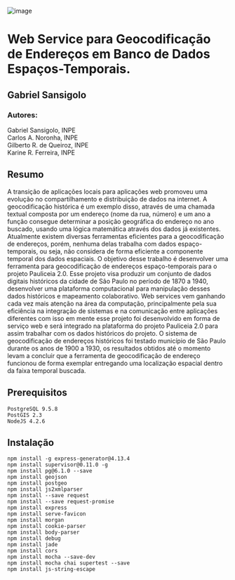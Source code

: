 ![image](https://raw.githubusercontent.com/GSansigolo/Pauliceia-Geocoding-Front-End/master/logo.png)
# Web Service para Geocodificação de Endereços em Banco de Dados Espaços-Temporais.

## Gabriel Sansigolo<br>

### Autores:

Gabriel Sansigolo, INPE <br>
Carlos A. Noronha, INPE<br>
Gilberto R. de Queiroz, INPE<br>
Karine R. Ferreira, INPE<br>

## Resumo

A transição de aplicações locais para aplicações web promoveu uma evolução no compartilhamento e distribuição de dados na internet. A geocodificação histórica é um exemplo disso, através de uma chamada textual composta por um endereço (nome da rua, número) e um ano a função consegue determinar a posição geográfica do endereço no ano buscado, usando uma lógica matemática através dos dados já existentes. Atualmente existem diversas ferramentas eficientes para a geocodificação de endereços, porém, nenhuma delas trabalha com dados espaço-temporais, ou seja, não considera de forma eficiente a componente temporal dos dados espaciais. O objetivo desse trabalho é desenvolver uma ferramenta para geocodificação de endereços espaço-temporais para o projeto Pauliceia 2.0. Esse projeto visa produzir um conjunto de dados digitais históricos da cidade de São Paulo no período de 1870 a 1940, desenvolver uma plataforma comp­utacional para manipulação desses dados históricos e mapeamento colaborativo. Web services vem ganhando cada vez mais atenção na área da computação, principalmente pela sua eficiência na integração de sistemas e na comunicação entre aplicações diferentes com isso em mente esse projeto foi desenvolvido em forma de serviço web e será integrado na plataforma do projeto Pauliceia 2.0 para assim trabalhar com os dados históricos do projeto. O sistema de geocodificação de endereços históricos foi testado município de São Paulo durante os anos de 1900 a 1930, os resultados obtidos até o momento levam a concluir que a ferramenta de geocodificação de endereço funcionou de forma exemplar entregando uma localização espacial dentro da faixa temporal buscada.

## Prerequisitos

```
PostgreSQL 9.5.8
PostGIS 2.3
NodeJS 4.2.6

```

## Instalação

```
npm install -g express-generator@4.13.4
npm install supervisor@0.11.0 -g
npm install pg@6.1.0 --save
npm install geojson
npm install postgeo
npm install js2xmlparser
npm install --save request
npm install --save request-promise
npm install express
npm install serve-favicon
npm install morgan
npm install cookie-parser
npm install body-parser
npm install debug
npm install jade
npm install cors
npm install mocha --save-dev
npm install mocha chai supertest --save
npm install js-string-escape
```

